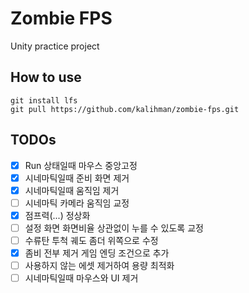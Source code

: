 # Zombie FPS

Unity practice project

## How to use

```
git install lfs
git pull https://github.com/kalihman/zombie-fps.git
```

## TODOs
- [x] Run 상태일때 마우스 중앙고정
- [x] 시네마틱일때 준비 화면 제거
- [x] 시네마틱일때 움직임 제거
- [ ] 시네마틱 카메라 움직임 교정
- [X] 점프력(...) 정상화
- [ ] 설정 화면 화면비율 상관없이 누를 수 있도록 교정
- [ ] 수류탄 투척 궤도 좀더 위쪽으로 수정
- [x] 좀비 전부 제거 게임 엔딩 조건으로 추가
- [ ] 사용하지 않는 에셋 제거하여 용량 최적화
- [ ] 시네마틱일때 마우스와 UI 제거

